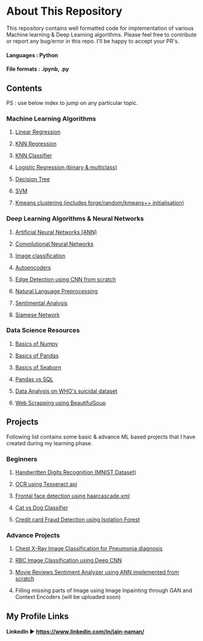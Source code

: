 # About This Repository

This repository contains well formatted code for implementation of various Machine learning & Deep Learning algorithms. Please feel free to contribute or report any bug/error in this repo. I'll be happy to accept your PR's. 

#### Languages : Python

#### File formats : .ipynb, .py

## Contents

PS : use below index to jump on any particular topic.

### Machine Learning Algorithms

1. [Linear Regression](https://github.com/naman14310/Machine_Learning/tree/main/Regression/Linear%20Regression)

2. [KNN Regression](https://github.com/naman14310/Machine_Learning/tree/main/Regression/K%20Nearest%20Neighbour)

3. [KNN Classifier](https://github.com/naman14310/Machine_Learning/tree/main/Classification/KNN%20Classifier)

4. [Logistic Regression (binary & multiclass)](https://github.com/naman14310/Machine_Learning/tree/main/Classification/Logistic%20regression)

5. [Decision Tree](https://github.com/naman14310/Machine_Learning/tree/main/Classification/Decision%20Tree)

6. [SVM](https://github.com/naman14310/Machine_Learning/tree/main/Classification/SVM)

7. [Kmeans clustering (includes forge/random/kmeans++ initialisation)](https://github.com/naman14310/Machine_Learning/tree/main/Clustering)


### Deep Learning Algorithms & Neural Networks

1. [Artificial Neural Networks (ANN)](https://github.com/naman14310/Machine_Learning/tree/main/Artificial%20Neural%20Networks)

2. [Convolutional Neural Networks](https://github.com/naman14310/Machine_Learning/tree/main/Convolution%20Neural%20Network%20(CNN))

3. [Image classification](https://github.com/naman14310/Machine_Learning/tree/main/Image%20classification)

4. [Autoencoders](https://github.com/naman14310/Machine_Learning/tree/main/Autoencoders)

5. [Edge Detection using CNN from scratch](https://github.com/naman14310/Edge_Detector_using_CNN_from_Scratch)

6. [Natural Language Preprocessing](https://github.com/naman14310/NLP_Natural_Language_Processing)

7. [Sentimental Analysis](https://github.com/naman14310/Sentimental_Analysis_on_MovieReviews/blob/master/Scratch/Sentimental%20Analysis%20on%20movie%20reviews.ipynb)

8. [Siamese Network](https://github.com/naman14310/Machine_Learning/tree/main/Siamese%20Network)


### Data Science Resources

1. [Basics of Numpy](https://github.com/naman14310/DataScience_Libraries/tree/main/Basics%20of%20Numpy)

2. [Basics of Pandas](https://github.com/naman14310/DataScience_Libraries/tree/main/Basics%20of%20Pandas)

3. [Basics of Seaborn](https://github.com/naman14310/DataScience_Libraries/tree/main/Basics%20of%20Seaborn)

4. [Pandas vs SQL](https://github.com/naman14310/DataScience_Libraries/tree/main/Pandas%20vs%20SQL)

5. [Data Analysis on WHO's suicidal dataset](https://github.com/naman14310/Data_Analysis_on_Suicidal_Rates)

6. [Web Scrapping using BeautifulSoup](https://github.com/naman14310/Web_Scrapping)  


## Projects

Following list contains some basic & advance ML based projects that I have created during my learning phase.

### Beginners

1. [Handwritten Digits Recognition (MNIST Dataset)](https://github.com/naman14310/Handwritten_Digits_Recognizer)

2. [OCR using Tesseract api](https://github.com/naman14310/OCR_Tesseract)

3. [Frontal face detection using haarcascade.xml](https://github.com/naman14310/Frontal_Face_Detection)

4. [Cat vs Dog Classifier](https://github.com/naman14310/Cat_vs_Dog_Classifier)

5. [Credit card Fraud Detection using Isolation Forest](https://github.com/naman14310/Machine_Learning/tree/main/Anomaly%20detection)

### Advance Projects

1. [Chest X-Ray Image Classification for Pneumonia diagnosis](https://github.com/naman14310/XRay_Image_Classification_using_CNN)

2. [RBC Image Classification using Deep CNN](https://github.com/naman14310/RBC_Image_Classification_using_DeepCNN) 

3. [Movie Reviews Sentiment Analyzer using ANN implemented from scratch](https://github.com/naman14310/Sentimental_Analysis_on_MovieReviews/tree/master/Scratch)

4. Filling missing parts of Image using Image Inpainting through GAN and Context Encoders (will be uploaded soon)


## My Profile Links

#### LinkedIn ► https://www.linkedin.com/in/jain-naman/


